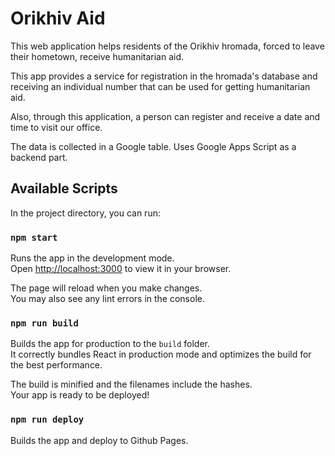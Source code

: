 # Orikhiv Aid

This web application helps residents of the Orikhiv hromada, forced to leave their hometown, receive humanitarian aid. 

This app provides a service for registration in the hromada's database and receiving an individual number that can be used for getting humanitarian aid.

Also, through this application, a person can register and receive a date and time to visit our office.

The data is collected in a Google table. Uses Google Apps Script as a backend part.

## Available Scripts

In the project directory, you can run:

### `npm start`

Runs the app in the development mode.\
Open [http://localhost:3000](http://localhost:3000) to view it in your browser.

The page will reload when you make changes.\
You may also see any lint errors in the console.

### `npm run build`

Builds the app for production to the `build` folder.\
It correctly bundles React in production mode and optimizes the build for the best performance.

The build is minified and the filenames include the hashes.\
Your app is ready to be deployed!

### `npm run deploy`
Builds the app and deploy to Github Pages.
